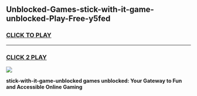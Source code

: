 
## Unblocked-Games-stick-with-it-game-unblocked-Play-Free-y5fed
<h3>
<a href="https://premium76.site?title=stick-with-it-game-unblocked&ref=22A">CLICK TO PLAY</a></h3>
<hr>

<h3>
<a href="https://premium76.site?title=stick-with-it-game-unblocked&ref=22A">CLICK 2 PLAY</a>
  
</h3>

<a href="https://premium76.site?title=stick-with-it-game-unblocked&ref=22A"><img src="https://clearcache.store/games.png"></a>


**stick-with-it-game-unblocked games unblocked: Your Gateway to Fun and Accessible Online Gaming**
